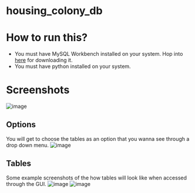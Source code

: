 # housing_colony_db

# How to run this?

- You must have MySQL Workbench installed on your system. Hop into [here](https://dev.mysql.com/downloads/workbench/) for downloading it.
- You must have python installed on your system.


# Screenshots 

![image](https://user-images.githubusercontent.com/80287027/235371450-60a00e7b-e9a5-4249-ab51-86e52c358b84.png)

## Options
You will get to choose the tables as an option that you wanna see through a drop down menu.
![image](https://user-images.githubusercontent.com/80287027/235371473-1524efe3-6c4c-43c8-bf0a-9351ebf1dfdf.png)

## Tables
Some example screenshots of the how tables will look like when accessed through the GUI.
![image](https://user-images.githubusercontent.com/80287027/235371497-37e19f48-578d-453b-80c3-a0d6ba99017d.png)
![image](https://user-images.githubusercontent.com/80287027/235371512-5b25e836-c937-4143-bc19-448c2b981f68.png)

